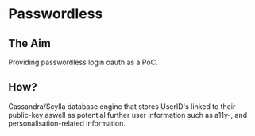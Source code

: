 # Passwordless

## The Aim

Providing passwordless login oauth as a PoC.

## How?

Cassandra/Scylla database engine that stores UserID's linked to their public-key aswell as potential further user information such as a11y-, and personalisation-related information.
